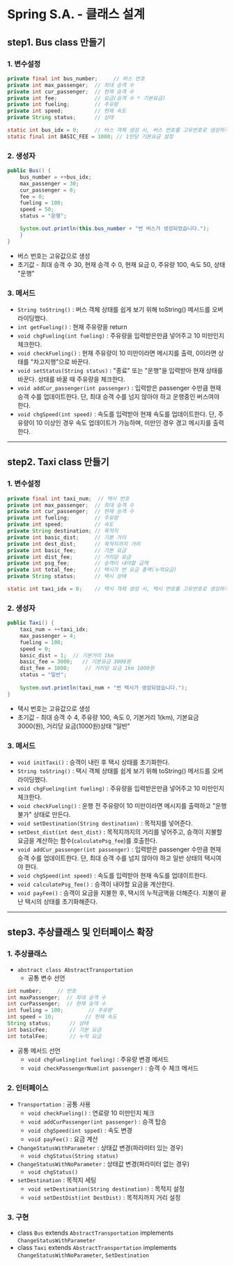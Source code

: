 # Spring S.A. - 클래스 설계

## step1. Bus class 만들기

### 1. 변수설정
```java
private final int bus_number;     // 버스 번호
private int max_passenger;  // 최대 승객 수
private int cur_passenger;  // 현재 승객 수
private int fee;            // 요금(승객 수 * 기본요금)
private int fueling;        // 주유량
private int speed;          // 현재 속도
private String status;      // 상태

static int bus_idx = 0;     // 버스 객체 생성 시, 버스 번호를 고유번호로 생성하기 위해 필요한 클래스 변수
static final int BASIC_FEE = 1000; // 1인당 기본요금 설정
```

### 2. 생성자
```java
public Bus() {
    bus_number = ++bus_idx;
    max_passenger = 30;
    cur_passenger = 0;
    fee = 0;
    fueling = 100;
    speed = 50;
    status = "운행";

    System.out.println(this.bus_number + "번 버스가 생성되었습니다.");
    }
}
```
* 버스 번호는 고유값으로 생성
* 초기값 - 최대 승객 수 30, 현재 승객 수 0, 현재 요금 0, 주유량 100, 속도 50, 상태 "운행"

### 3. 메서드
* `String toString()` : 버스 객체 상태를 쉽게 보기 위해 toString() 메서드를 오버라이딩했다.
* `int getFueling()` : 현재 주유량을 return
* `void chgFueling(int fueling)` : 주유량을 입력받은만큼 넣어주고 10 미만인지 체크한다.
* `void checkFueling()` : 현재 주유량이 10 미만이라면 메시지를 출력, 0이라면 상태를 "차고지행"으로 바꾼다.
* `void setStatus(String status)` : "종료" 또는 "운행"을 입력받아 현재 상태를 바꾼다. 상태를 바꿀 때 주유량을 체크한다.
* `void addCur_passenger(int passenger)` : 입력받은 passenger 수만큼 현재 승객 수를 업데이트한다. 단, 최대 승객 수를 넘지 않아야 하고 운행중인 버스여야 한다.
* `void chgSpeed(int speed)` : 속도를 입력받아 현재 속도를 업데이트한다. 단, 주유량이 10 이상인 경우 속도 업데이트가 가능하며, 미만인 경우 경고 메시지를 출력한다.
---
## step2. Taxi class 만들기

### 1. 변수설정
```java
private final int taxi_num;  // 택시 번호
private int max_passenger;  // 최대 승객 수
private int cur_passenger;  // 현재 승객 수
private int fueling;        // 주유량
private int speed;          // 속도
private String destination; // 목적지
private int basic_dist;     // 기본 거리
private int dest_dist;      // 목적지까지 거리
private int basic_fee;      // 기본 요금
private int dist_fee;       // 거리당 요금
private int psg_fee;        // 승객이 내야할 금액
private int total_fee;      // 택시가 번 요금 총액(누적요금)
private String status;      // 택시 상태

static int taxi_idx = 0;    // 택시 객체 생성 시, 택시 번호를 고유번호로 생성하기 위해 필요한 클래스 변수
```

### 2. 생성자
```java
public Taxi() {
    taxi_num = ++taxi_idx;
    max_passenger = 4;
    fueling = 100;
    speed = 0;
    basic_dist = 1;  // 기본거리 1km
    basic_fee = 3000;   // 기본요금 3000원
    dist_fee = 1000;     // 거리당 요금 1km 1000원
    status = "일반";
    
    System.out.println(taxi_num + "번 택시가 생성되었습니다.");
}
```
* 택시 번호는 고유값으로 생성
* 초기값 - 최대 승객 수 4, 주유량 100, 속도 0, 기본거리 1(km), 기본요금 3000(원), 거리당 요금(1000원)상태 "일반"

### 3. 메서드
* `void initTaxi()` : 승객이 내린 후 택시 상태를 초기화한다.
* `String toString()` : 택시 객체 상태를 쉽게 보기 위해 toString() 메서드를 오버라이딩했다.
* `void chgFueling(int fueling)` : 주유량을 입력받은만큼 넣어주고 10 미만인지 체크한다.
* `void checkFueling()` : 운행 전 주유량이 10 미만이라면 메시지를 출력하고 "운행불가" 상태로 만든다.
* `void setDestination(String destination)` : 목적지를 넣어준다.
* `setDest_dist(int dest_dist)` : 목적지까지의 거리를 넣어주고, 승객이 지불할 요금을 계산하는 함수(`calculatePsg_fee`)를 호출한다.
* `void addCur_passenger(int passenger)` : 입력받은 passenger 수만큼 현재 승객 수를 업데이트한다. 단, 최대 승객 수를 넘지 않아야 하고 일반 상태의 택시여야 한다.
* `void chgSpeed(int speed)` : 속도를 입력받아 현재 속도를 업데이트한다.
* `void calculatePsg_fee()` : 승객이 내야할 요금을 계산한다.
* `void payFee()` : 승객이 요금을 지불한 후, 택시의 누적금액을 더해준다. 지불이 끝난 택시의 상태를 초기화해준다.
---
## step3. 추상클래스 및 인터페이스 확장

### 1. 추상클래스 
* `abstract class AbstractTransportation`
    * 공통 변수 선언
```java
int number;     // 번호
int maxPassenger;  // 최대 승객 수
int curPassenger;  // 현재 승객 수
int fueling = 100;        // 주유량
int speed = 10;          // 현재 속도
String status;      // 상태
int basicFee;       // 기본 요금
int totalFee;       // 누적 요금
```
* 공통 메서드 선언
  * `void chgFueling(int fueling)` : 주유량 변경 메서드
  * `void checkPassengerNum(int passenger)` : 승객 수 체크 메서드

### 2. 인터페이스
* `Transportation` : 공통 사용
  * `void checkFueling()` : 연료량 10 미만인지 체크
  * `void addCurPassenger(int passenger)` : 승객 탑승
  * `void chgSpeed(int spped)` : 속도 변경
  * `void payFee()` : 요금 계산
* `ChangeStatusWithParameter` : 상태값 변경(파라미터 있는 경우) 
  * `void chgStatus(String status)`
* `ChangeStatusWithNoParameter` : 상태값 변경(파라미터 없는 경우)
  * `void chgStatus()`
* `setDestination` : 목적지 세팅
  * `void setDestination(String destination)` : 목적지 설정
  * `void setDestDist(int DestDist)` : 목적지까지 거리 설정

### 3. 구현
* class `Bus` extends `AbstractTransportation` implements `ChangeStatusWithParameter` 
* class `Taxi` extends `AbstractTransportation` implements `ChangeStatusWithNoParameter`, `SetDestination`

